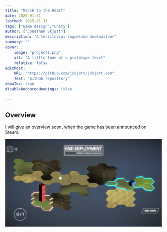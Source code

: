 ```yaml
---
title: "March to the Heart" 
date: 2025-01-31
lastmod: 2025-01-31
tags: ["Game design","Unity"]
author: ["Jonathan Skjøtt"]
description: "A territorial roguelike deckbuilder"
summary: ""
cover:
    image: "project1.png"
    alt: "A little look at a prototype level"
    relative: false
editPost:
    URL: "https://github.com/jskjott/jskjott.com"
    Text: "GitHub repository"
showToc: true
disableAnchoredHeadings: false

---
```


## Overview

I will give an overview soon, when the game has been announced on Steam.

![](project1.png)